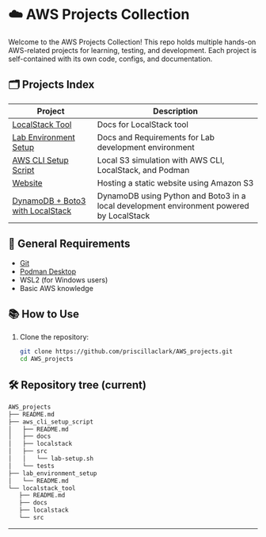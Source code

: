 # ☁️ AWS Projects Collection

Welcome to the AWS Projects Collection! This repo holds multiple hands-on AWS-related projects for learning, testing, and development. Each project is self-contained with its own code, configs, and documentation.

## 🗂️ Projects Index

| Project | Description |
|---------|-------------|
| [LocalStack Tool](./localstack_tool) | Docs for LocalStack tool |
| [Lab Environment Setup](./lab_environment_setup) | Docs and Requirements for Lab development environment |
| [AWS CLI Setup Script](./aws_cli_setup_script)  | Local S3 simulation with AWS CLI, LocalStack, and Podman |
| [Website](./website) | Hosting a static website using Amazon S3 |
| [DynamoDB + Boto3 with LocalStack](./dynamodb-boto3) | DynamoDB using Python and Boto3 in a local development environment powered by LocalStack |

## 🧰 General Requirements

- [Git](https://git-scm.com/)
- [Podman Desktop](https://podman-desktop.io/downloads/windows)
- WSL2 (for Windows users)
- Basic AWS knowledge

## 📚 How to Use

1. Clone the repository:
   ```bash
   git clone https://github.com/priscillaclark/AWS_projects.git
   cd AWS_projects
   ```

## 🛠️ Repository tree (current)

 ```bash
AWS_projects
├── README.md
├── aws_cli_setup_script
│   ├── README.md
│   ├── docs
│   ├── localstack
│   ├── src
│   │   └── lab-setup.sh
│   └── tests
├── lab_environment_setup
│   └── README.md
└── localstack_tool
    ├── README.md
    ├── docs
    ├── localstack
    └── src
```


______________________________________________________________________
